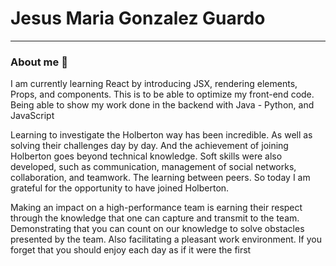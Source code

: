 # Jesus Maria Gonzalez Guardo

***

### About me 👋

I am currently learning React by introducing JSX, rendering elements, Props, and components. This is to be able to optimize my front-end code. Being able to show my work done in the backend with Java - Python, and JavaScript

Learning to investigate the Holberton way has been incredible. As well as solving their challenges day by day. And the achievement of joining Holberton goes beyond technical knowledge. Soft skills were also developed, such as communication, management of social networks, collaboration, and teamwork. The learning between peers. So today I am grateful for the opportunity to have joined Holberton.

Making an impact on a high-performance team is earning their respect through the knowledge that one can capture and transmit to the team. Demonstrating that you can count on our knowledge to solve obstacles presented by the team. Also facilitating a pleasant work environment. If you forget that you should enjoy each day as if it were the first




<!--
**jesgogu27/jesgogu27** is a ✨ _special_ ✨ repository because its `README.md` (this file) appears on your GitHub profile.

Here are some ideas to get you started:

- 🔭 I’m currently working on Java, Python, JavaScript, HTML5, CSS3
- 🌱 I’m currently learning React, Tailwind 
- 👯 I’m looking to collaborate on any proyect where I can to developer my skills
- 🤔 I’m looking for help with Angular
- 💬 Ask me about ...
- 📫 How to reach me: ...
- 😄 Pronouns: ...
- ⚡ Fun fact: ...
-->

